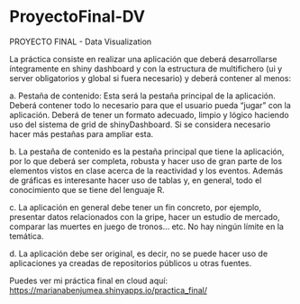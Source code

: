 # ProyectoFinal-DV
PROYECTO FINAL - Data Visualization

La práctica consiste en realizar una aplicación que deberá desarrollarse íntegramente en shiny dashboard y con la estructura de multifichero (ui y server obligatorios y global si fuera necesario) y deberá contener al menos:

a. Pestaña de contenido: Esta será la pestaña principal de la aplicación. Deberá contener todo lo necesario para que el usuario pueda “jugar” con la aplicación. Deberá de tener un formato adecuado, limpio y lógico haciendo uso del sistema de grid de shinyDashboard. Si se considera necesario hacer más pestañas para ampliar esta.

b. La pestaña de contenido es la pestaña principal que tiene la aplicación, por lo que deberá ser completa, robusta y hacer uso de gran parte de los elementos vistos en clase acerca de la reactividad y los eventos. Además de gráficas es interesante hacer uso de tablas y, en general, todo el conocimiento que se tiene del lenguaje R.

c. La aplicación en general debe tener un fin concreto, por ejemplo, presentar datos relacionados con la gripe, hacer un estudio de mercado, comparar las muertes en juego de tronos… etc. No hay ningún límite en la temática.

d. La aplicación debe ser original, es decir, no se puede hacer uso de aplicaciones ya creadas de repositorios públicos u otras fuentes. 

Puedes ver mi práctica final en cloud aquí: https://marianabenjumea.shinyapps.io/practica_final/
